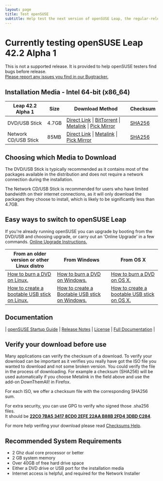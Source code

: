 ```yaml
---
layout: page
title: Test openSUSE
subtitle: Help test the next version of openSUSE Leap, the regular-release distribution for desktop PCs, laptops, and servers. 
---
```

<!--
# No new version of Leap is currently being tested, thanks for your interest!

Please join the opensuse-factory@opensuse.org [Mailing List](https://en.opensuse.org/openSUSE:Mailing_lists) and keep an eye on [openSUSE News](https://news.opensuse.org) for news & discussion about openSUSE's developments.
-->

# Currently testing openSUSE Leap 42.2 Alpha 1

This is not a supported release. It is provided to help openSUSE testers find bugs before release.  
[Please report any issues you find in our Bugtracker.](https://en.opensuse.org/openSUSE:Submitting_bug_reports)

## Installation Media - Intel 64-bit (x86_64)

| Leap 42.2 Alpha 1 | Size | Download Method | Checksum |
| --------- | ---- | --------------- | -------- |
| DVD/USB Stick | 4.7GB | [Direct Link](http://download.opensuse.org/distribution/leap/42.2/iso/openSUSE-Leap-42.2-DVD-x86_64.iso) \| [BitTorrent](http://download.opensuse.org/distribution/leap/42.2/iso/openSUSE-Leap-42.2-DVD-x86_64.iso.torrent) \| [Metalink](http://download.opensuse.org/distribution/leap/42.2/iso/openSUSE-Leap-42.2-DVD-x86_64.iso.meta4) \| [Pick Mirror](http://download.opensuse.org/distribution/leap/42.2/iso/openSUSE-Leap-42.2-DVD-x86_64.iso?mirrorlist) | [SHA256](http://download.opensuse.org/distribution/leap/42.2/iso/openSUSE-Leap-42.2-DVD-x86_64.iso.sha256) |
| Network CD/USB Stick | 85MB | [Direct Link](http://download.opensuse.org/distribution/leap/42.2/iso/openSUSE-Leap-42.2-NET-x86_64.iso) \| [Metalink](http://download.opensuse.org/distribution/leap/42.2/iso/openSUSE-Leap-42.2-NET-x86_64.iso.meta4) \| [Pick Mirror](http://download.opensuse.org/distribution/leap/42.2/iso/openSUSE-Leap-42.2-NET-x86_64.iso?mirrorlist) | [SHA256](http://download.opensuse.org/distribution/leap/42.2/iso/openSUSE-Leap-42.2-NET-x86_64.iso.sha256) |

## Choosing which Media to Download

The DVD/USB Stick is typically recommended as it contains most of the packages available in the distribution and does not require a network connection during the installation.

The Network CD/USB Stick is recommended for users who have limited bandwidth on their internet connections, as it will only download the packages they choose to install, which is likely to be significantly less than 4.7GB.

## Easy ways to switch to openSUSE Leap

If you're already running openSUSE you can upgrade by booting from the DVD/USB and choosing upgrade, or carry out an 'Online Upgrade' in a few commands. [Online Upgrade Instructions.](https://en.opensuse.org/SDB:System_upgrade)

| From an older version or other Linux distro | From Windows | From OS X |
| --------------------- | ------------ | --------- |
| [How to burn a DVD on Linux.](https://en.opensuse.org/SDB:Download_help#Using_Linux) | [How to burn a DVD on Windows.](https://en.opensuse.org/SDB:Download_help#Using_Microsoft_Windows) | [How to burn a DVD on OS X.](https://en.opensuse.org/SDB:Download_help#Using_MacOS_X_.2810.3_and_above.29) |
| [How to create a bootable USB stick on Linux.](https://en.opensuse.org/SDB:Live_USB_stick) | [How to create a Bootable USB stick on Windows.](https://en.opensuse.org/SDB:Create_a_Live_USB_stick_using_Windows) | [How to create a bootable USB stick on OS X.](https://en.opensuse.org/SDB:Create_a_Live_USB_stick_using_Mac_OS_x) |

## Documentation

| [openSUSE Startup Guide](https://doc.opensuse.org/documentation/leap/startup/single-html/book.opensuse.startup/index.html) | [Release Notes](https://doc.opensuse.org/release-notes/x86_64/openSUSE/Leap/42.1/) | [License](https://en.opensuse.org/openSUSE:License) | [Full Documentation](https://doc.opensuse.org) |

## Verify your download before use

Many applications can verify the checksum of a download. To verify your download can be important as it verifies you really have got the ISO file you wanted to download and not some broken version. You could verify the file in the process of downloading. For example a checksum (SHA256) will be used automatically if you choose Metalink in the field above and use the add-on DownThemAll! in Firefox.

For each ISO, we offer a checksum file with the corresponding SHA256 sum. 

For extra security, you can use GPG to verify who signed those .sha256 files.  
It should be [**22C0 7BA5 3417 8CD0 2EFE 22AA B88B 2FD4 3DBD C284**](http://keyserver.opensuse.org/pks/lookup?search=0x3DBDC284&fingerprint=on&op=vindex).

For more help verifing your download please read [Checksums Help](https://en.opensuse.org/SDB:Download_help#Checksums).

## Recommended System Requirements

* 2 Ghz dual core processor or better
* 2 GB system memory
* Over 40GB of free hard drive space
* Either a DVD drive or USB port for the installation media
* Internet access is helpful, and required for the Network Installer
